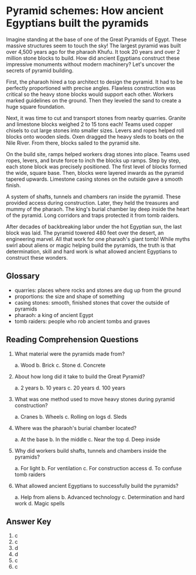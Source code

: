 # Pyramid schemes: How ancient Egyptians built the pyramids

Imagine standing at the base of one of the Great Pyramids of Egypt. These massive structures seem to touch the sky! The largest pyramid was built over 4,500 years ago for the pharaoh Khufu. It took 20 years and over 2 million stone blocks to build. How did ancient Egyptians construct these impressive monuments without modern machinery? Let's uncover the secrets of pyramid building.

First, the pharaoh hired a top architect to design the pyramid. It had to be perfectly proportioned with precise angles. Flawless construction was critical so the heavy stone blocks would support each other. Workers marked guidelines on the ground. Then they leveled the sand to create a huge square foundation.

Next, it was time to cut and transport stones from nearby quarries. Granite and limestone blocks weighed 2 to 15 tons each! Teams used copper chisels to cut large stones into smaller sizes. Levers and ropes helped roll blocks onto wooden sleds. Oxen dragged the heavy sleds to boats on the Nile River. From there, blocks sailed to the pyramid site.

On the build site, ramps helped workers drag stones into place. Teams used ropes, levers, and brute force to inch the blocks up ramps. Step by step, each stone block was precisely positioned. The first level of blocks formed the wide, square base. Then, blocks were layered inwards as the pyramid tapered upwards. Limestone casing stones on the outside gave a smooth finish.

A system of shafts, tunnels and chambers ran inside the pyramid. These provided access during construction. Later, they held the treasures and mummy of the pharaoh. The king's burial chamber lay deep inside the heart of the pyramid. Long corridors and traps protected it from tomb raiders.

After decades of backbreaking labor under the hot Egyptian sun, the last block was laid. The pyramid towered 480 feet over the desert, an engineering marvel. All that work for one pharaoh's giant tomb! While myths swirl about aliens or magic helping build the pyramids, the truth is that determination, skill and hard work is what allowed ancient Egyptians to construct these wonders.

## Glossary

- quarries: places where rocks and stones are dug up from the ground
- proportions: the size and shape of something
- casing stones: smooth, finished stones that cover the outside of pyramids
- pharaoh: a king of ancient Egypt
- tomb raiders: people who rob ancient tombs and graves

## Reading Comprehension Questions

1. What material were the pyramids made from?

   a. Wood
   b. Brick
   c. Stone
   d. Concrete

2. About how long did it take to build the Great Pyramid?

   a. 2 years
   b. 10 years
   c. 20 years
   d. 100 years

3. What was one method used to move heavy stones during pyramid construction?

   a. Cranes
   b. Wheels
   c. Rolling on logs
   d. Sleds

4. Where was the pharaoh's burial chamber located?

   a. At the base
   b. In the middle
   c. Near the top
   d. Deep inside

5. Why did workers build shafts, tunnels and chambers inside the pyramids?

   a. For light
   b. For ventilation
   c. For construction access
   d. To confuse tomb raiders

6. What allowed ancient Egyptians to successfully build the pyramids?

   a. Help from aliens
   b. Advanced technology
   c. Determination and hard work
   d. Magic spells

## Answer Key

1. c
2. c
3. d
4. d
5. c
6. c
